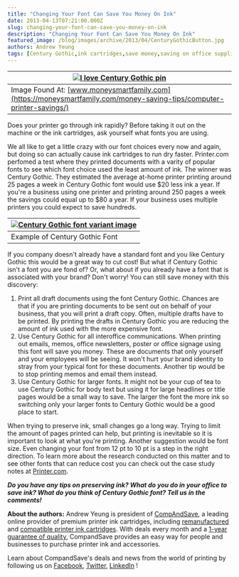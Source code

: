 ```yaml
---
title: "Changing Your Font Can Save You Money On Ink"
date: 2013-04-13T07:21:00.000Z
slug: changing-your-font-can-save-you-money-on-ink
description: "Changing Your Font Can Save You Money On Ink"
featured_image: /blog/images/archive/2013/04/CenturyGothicButton.jpg
authors: Andrew Yeung
tags: [Century Gothic,ink cartridges,save money,saving on office supplies,small business,font,reducing office printing costs,cheap printing]
---
```


| [![I love Century Gothic pin](/blog/images/CenturyGothicButton.jpg)](/blog/images/CenturyGothicButton.jpg)                                         |
| -------------------------------------------------------------------------------------------------------------------- |
| Image Found At: [www.moneysmartfamily.com](https://moneysmartfamily.com/money-saving-tips/computer-printer-savings/) |


Does your printer go through ink rapidly? Before taking it out on the machine or the ink cartridges, ask yourself what fonts you are using.


We all like to get a little crazy with our font choices every now and again, but doing so can actually cause ink cartridges to run dry faster. Printer.com perfomed a test where they printed documents with a varity of popular fonts to see which font choice used the least amount of ink. The winner was Century Gothic. They estimated the average at-home printer printing around 25 pages a week in Century Gothic font would use $20 less ink a year. If you're a business using one printer and printing around 250 pages a week the savings could equal up to $80 a year. If your business uses multiple printers you could expect to save hundreds.


| [![Century Gothic font variant image](/blog/images/198px-CenturyGothicSpecimen.svg-1.png)](/blog/images/198px-CenturyGothicSpecimen.svg-1.png) |
| -------------------------------------------------------------------------------------------------------- |
| Example of Century Gothic Font                                                                           |


If you company doesn't already have a standard font and you like Century Gothic this would be a great way to cut cost! But what if Century Gothic isn't a font you are fond of? Or, what about if you already have a font that is associated with your brand? Don't worry! You can still save money with this discovery:


1. Print all draft documents using the font Century Gothic. Chances are that if you are printing documents to be sent out on behalf of your business, that you will print a draft copy. Often, multiple drafts have to be printed. By printing the drafts in Century Gothic you are reducing the amount of ink used with the more expensive font.
2. Use Century Gothic for all interoffice communications. When printing out emails, memos, office newsletters, poster or office signage using this font will save you money. These are documents that only yourself and your employees will be seeing. It won't hurt your brand identity to stray from your typical font for these documents. Another tip would be to stop printing memos and email them instead.
3. Use Century Gothic for larger fonts. It might not be your cup of tea to use Century Gothic for body text but using it for large headlines or title pages would be a small way to save. The larger the font the more ink so switching only your larger fonts to Century Gothic would be a good place to start.


When trying to preserve ink, small changes go a long way. Trying to limit the amount of pages printed can help, but printing is inevitable so it is important to look at what you're printing. Another suggestion would be font size. Even changing your font from 12 pt to 10 pt is a step in the right direction. To learn more about the research conducted on this matter and to see other fonts that can reduce cost you can check out the case study notes at [Printer.com](https://web.archive.org/web/20091126173637/http://blog.printer.com/2009/04/printing-costs-does-font-choice-make-a-difference/).

**_Do you have any tips on preserving ink? What do you do in your office to save ink? What do you think of Century Gothic font? Tell us in the comments!_**

**About the authors:** Andrew Yeung is president of [CompAndSave](https://www.compandsave.com/), a leading online provider of premium printer ink cartridges, including [remanufactured](https://www.compandsave.com/help) and [compatible printer ink cartridges](https://www.compandsave.com/help). With deals every month and a [1-year guarantee of quality](https://www.compandsave.com/help), CompandSave provides an easy way for people and businesses to purchase printer ink and accessories.

Learn about CompandSave's deals and news from the world of printing by following us on [Facebook](https://www.facebook.com/compandsave.ink), [Twitter](https://twitter.com/compandsave), [LinkedIn](https://www.linkedin.com) !